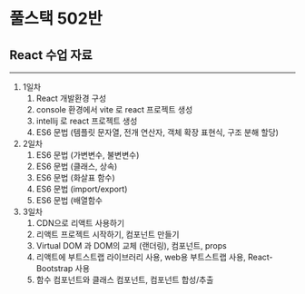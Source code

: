 # 풀스택 502반
## React 수업 자료

---

1. 1일차
	1. React 개발환경 구성
	2. console 환경에서 vite 로 react 프로젝트 생성
	3. intellij 로 react 프로젝트 생성
	4. ES6 문법 (템플릿 문자열, 전개 연산자, 객체 확장 표현식, 구조 분해 할당)
2. 2일차
	1. ES6 문법 (가변변수, 불변변수)
	2. ES6 문법 (클래스, 상속)
	3. ES6 문법 (화살표 함수)
	4. ES6 문법 (import/export)
	5. ES6 문법 (배열함수
3. 3일차
	1. CDN으로 리액트 사용하기
	2. 리액트 프로젝트 시작하기, 컴포넌트 만들기
	3. Virtual DOM 과 DOM의 교체 (랜더링), 컴포넌트, props
	4. 리액트에 부트스트랩 라이브러리 사용, web용 부트스트랩 사용, React-Bootstrap 사용
	5. 함수 컴포넌트와 클래스 컴포넌트, 컴포넌트 합성/추출